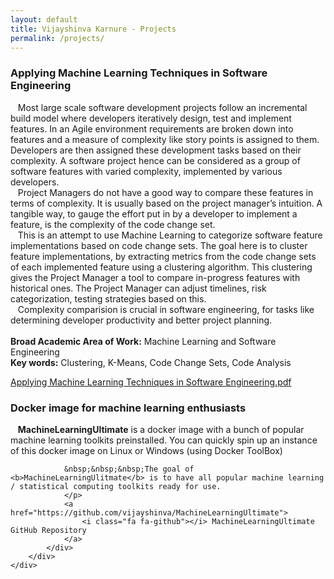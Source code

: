 ```yaml
---
layout: default
title: Vijayshinva Karnure - Projects
permalink: /projects/
---
```



<div class="container-fluid dotted-background">
	<div class="row-fluid">
        <div class="col-md-12">
            <div class="well">
			    <h3 class="title with-icon">
					<span class="fa fa-book cat-title"></span>
					Applying Machine Learning Techniques in Software Engineering
				</h3>
				<p>
				&nbsp;&nbsp;&nbsp;Most large scale software development projects follow an incremental build model where developers iteratively design, test and implement features. In an Agile environment requirements are broken down into features and a measure of complexity like story points is assigned to them. Developers are then assigned these development tasks based on their complexity. A software project hence can be considered as a group of software features with varied complexity, implemented by various developers.<br/>
				&nbsp;&nbsp;&nbsp;Project Managers do not have a good way to compare these features in terms of complexity. It is usually based on the project manager’s intuition. A tangible way, to gauge the effort put in by a developer to implement a feature, is the complexity of the code change set.<br/>
				&nbsp;&nbsp;&nbsp;This is an attempt to use Machine Learning to categorize software feature implementations based on code change sets. The goal here is to cluster feature implementations, by extracting metrics from the code change sets of each implemented feature using a clustering algorithm. This clustering gives the Project Manager a tool to compare in-progress features with historical ones. The Project Manager can adjust timelines, risk categorization, testing strategies based on this.<br/>
				&nbsp;&nbsp;&nbsp;Complexity comparision is crucial in software engineering, for tasks like determining developer productivity and better project planning.<br/>
				<br/>
				<b>Broad Academic Area of Work:</b> Machine Learning and Software Engineering
				<br/> 
				<b>Key words:</b> Clustering, K-Means, Code Change Sets, Code Analysis
				</p>
				<a href="{{ "/downloads/Applying Machine Learning Techniques in Software Engineering.pdf" | prepend: site.baseurl }}">
					<i class="fa fa-file-pdf-o"></i> Applying Machine Learning Techniques in Software Engineering.pdf
				</a>
			</div>
		</div>
	</div>
	<div class="row-fluid">
        <div class="col-md-6">
            <div class="well">
			    <h3 class="title with-icon">
					<span class="fa fa-linux cat-title"></span>
					Docker image for machine learning enthusiasts
				</h3>
				<p>
				&nbsp;&nbsp;&nbsp;<b>MachineLearningUltimate</b> is a docker image with a bunch of popular machine learning toolkits preinstalled. You can quickly spin up an instance of this docker image on Linux or Windows (using Docker ToolBox) <br/>

				&nbsp;&nbsp;&nbsp;The goal of <b>MachineLearningUlitmate</b> is to have all popular machine learning / statistical computing toolkits ready for use.
				</p>
				<a href="https://github.com/vijayshinva/MachineLearningUltimate">
					<i class="fa fa-github"></i> MachineLearningUltimate GitHub Repository
				</a>
			</div>
		</div>
	</div>
</div>
